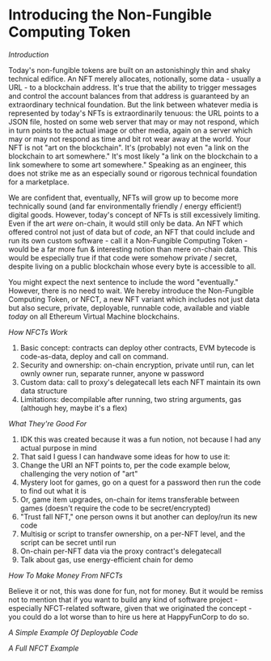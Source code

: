 # Introducing the Non-Fungible Computing Token

*Introduction*

Today's non-fungible tokens are built on an astonishingly thin and shaky technical edifice. An NFT merely allocates, notionally, some data - usually a URL - to a blockchain address. It's true that the ability to trigger messages and control the account balances from that address is guaranteed by an extraordinary technical foundation. But the link between whatever media is represented by today's NFTs is extraordinarily tenuous: the URL points to a JSON file, hosted on some web server that may or may not respond, which in turn points to the actual image or other media, again on a server which may or may not respond as time and bit rot wear away at the world. Your NFT is not "art on the blockchain". It's (probably) not even "a link on the blockchain to art somewhere." It's most likely "a link on the blockchain to a link somewhere to some art somewhere." Speaking as an engineer, this does not strike me as an especially sound or rigorous technical foundation for a marketplace.

We are confident that, eventually, NFTs will grow up to become more technically sound (and far environmentally friendly / energy efficient!) digital goods. However, today's concept of NFTs is still excessively limiting. Even if the art _were_ on-chain, it would still only be data. An NFT which offered control not just of data but of _code_, an NFT that could include and run its own custom software - call it a Non-Fungible Computing Token - would be a far more fun & interesting notion than mere on-chain data. This would be especially true if that code were somehow private / secret, despite living on a public blockchain whose every byte is accessible to all.

You might expect the next sentence to include the word "eventually." However, there is no need to wait. We hereby introduce the Non-Fungible Computing Token, or NFCT, a new NFT variant which includes not just data but also secure, private, deployable, runnable code, available and viable _today_ on all Ethereum Virtual Machine blockchains.

*How NFCTs Work*

1. Basic concept: contracts can deploy other contracts, EVM bytecode is code-as-data, deploy and call on command.
2. Security and ownership: on-chain encryption, private until run, can let ownly owner run, separate runner, anyone w password
3. Custom data: call to proxy's delegatecall lets each NFT maintain its own data structure
4. Limitations: decompilable after running, two string arguments, gas (although hey, maybe it's a flex)

*What They're Good For*

1. IDK this was created because it was a fun notion, not because I had any actual purpose in mind
2. That said I guess I can handwave some ideas for how to use it:
3. Change the URI an NFT points to, per the code example below, challenging the very notion of "art"
4. Mystery loot for games, go on a quest for a password then run the code to find out what it is
5. Or, game item upgrades, on-chain for items transferable between games (doesn't require the code to be secret/encrypted)
6. "Trust fall NFT," one person owns it but another can deploy/run its new code
7. Multisig or script to transfer ownership, on a per-NFT level, and the script can be secret until run
8. On-chain per-NFT data via the proxy contract's delegatecall
9. Talk about gas, use energy-efficient chain for demo

*How To Make Money From NFCTs*

Believe it or not, this was done for fun, not for money. But it would be remiss not to mention that if you want to build any kind of software project - especially NFCT-related software, given that we originated the concept - you could do a lot worse than to hire us here at HappyFunCorp to do so.

*A Simple Example Of Deployable Code*

*A Full NFCT Example*

